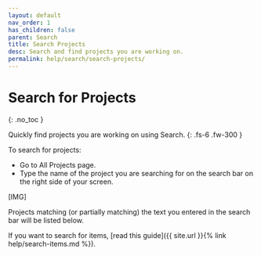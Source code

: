 ```yaml
---
layout: default
nav_order: 1
has_children: false
parent: Search
title: Search Projects
desc: Search and find projects you are working on.
permalink: help/search/search-projects/
---
```

# Search for Projects
{: .no_toc }

Quickly find projects you are working on using Search.
{: .fs-6 .fw-300 }

To search for projects:
- Go to All Projects page.
- Type the name of the project you are searching for on the search bar on the right side of your screen.

[IMG]

Projects matching (or partially matching) the text you entered in the search bar will be listed below.

If you want to search for items, [read this guide]({{ site.url }}{% link help/search-items.md %}).